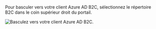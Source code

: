 Pour basculer vers votre client Azure AD B2C, sélectionnez le répertoire B2C dans le coin supérieur droit du portail.

![Basculez vers votre client Azure AD B2C.](./media/active-directory-b2c-switch-b2c-tenant/switch-to-b2c-tenant.png)